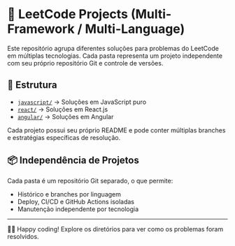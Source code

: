 # 🚀 LeetCode Projects (Multi-Framework / Multi-Language)

Este repositório agrupa diferentes soluções para problemas do LeetCode em múltiplas tecnologias. Cada pasta representa um projeto independente com seu próprio repositório Git e controle de versões.

## 📁 Estrutura

- [`javascript/`](./javascript/) → Soluções em JavaScript puro
- [`react/`](./react/) → Soluções em React.js
- [`angular/`](./angular/) → Soluções em Angular

Cada projeto possui seu próprio README e pode conter múltiplas branches e estratégias específicas de resolução.

## 📦 Independência de Projetos

Cada pasta é um repositório Git separado, o que permite:

- Histórico e branches por linguagem
- Deploy, CI/CD e GitHub Actions isoladas
- Manutenção independente por tecnologia

---

👨‍💻 Happy coding! Explore os diretórios para ver como os problemas foram resolvidos.